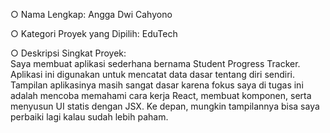 ○ Nama Lengkap: Angga Dwi Cahyono<br>

○ Kategori Proyek yang Dipilih: EduTech<br>

○ Deskripsi Singkat Proyek: <br>
Saya membuat aplikasi sederhana bernama Student Progress Tracker. Aplikasi ini digunakan untuk mencatat data dasar tentang diri sendiri. Tampilan aplikasinya masih sangat dasar karena fokus saya di tugas ini adalah mencoba memahami cara kerja React, membuat komponen, serta menyusun UI statis dengan JSX. Ke depan, mungkin tampilannya bisa saya perbaiki lagi kalau sudah lebih paham.
